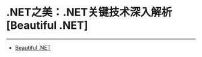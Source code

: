 # .NET之美：.NET关键技术深入解析 [Beautiful .NET]
--------

- [Beautiful .NET](http://item.jd.com/11388445.html)
